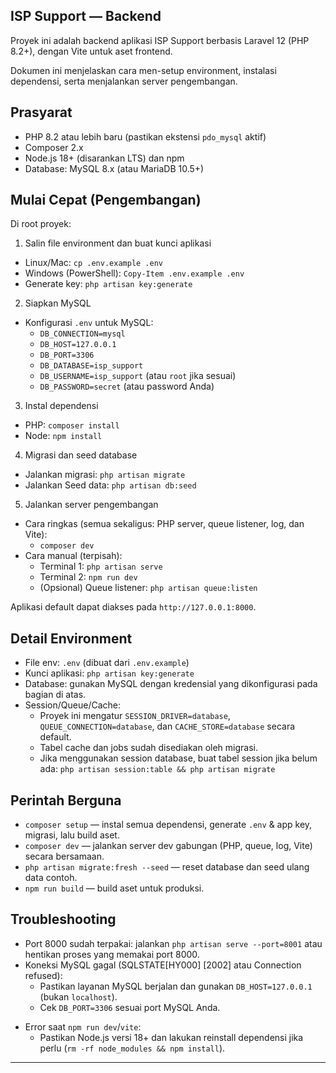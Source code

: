 ## ISP Support — Backend

Proyek ini adalah backend aplikasi ISP Support berbasis Laravel 12 (PHP 8.2+), dengan Vite untuk aset frontend.

Dokumen ini menjelaskan cara men-setup environment, instalasi dependensi, serta menjalankan server pengembangan.

## Prasyarat

- PHP 8.2 atau lebih baru (pastikan ekstensi `pdo_mysql` aktif)
- Composer 2.x
- Node.js 18+ (disarankan LTS) dan npm
- Database: MySQL 8.x (atau MariaDB 10.5+)

## Mulai Cepat (Pengembangan)

Di root proyek:

1) Salin file environment dan buat kunci aplikasi

- Linux/Mac: `cp .env.example .env`
- Windows (PowerShell): `Copy-Item .env.example .env`
- Generate key: `php artisan key:generate`

2) Siapkan MySQL

<!-- - Buat database (dan user opsional) menggunakan CLI MySQL:
  - `mysql -u root -p -e "CREATE DATABASE isp_support CHARACTER SET utf8mb4 COLLATE utf8mb4_unicode_ci;"`
  - (Opsional) Buat user khusus dan beri hak akses:
    - `mysql -u root -p -e "CREATE USER 'isp_support'@'%' IDENTIFIED BY 'secret'; GRANT ALL PRIVILEGES ON isp_support.* TO 'isp_support'@'%'; FLUSH PRIVILEGES;"` -->
- Konfigurasi `.env` untuk MySQL:
  - `DB_CONNECTION=mysql`
  - `DB_HOST=127.0.0.1`
  - `DB_PORT=3306`
  - `DB_DATABASE=isp_support`
  - `DB_USERNAME=isp_support` (atau `root` jika sesuai)
  - `DB_PASSWORD=secret` (atau password Anda)

3) Instal dependensi

- PHP: `composer install`
- Node: `npm install`

4) Migrasi dan seed database

- Jalankan migrasi: `php artisan migrate`
- Jalankan Seed data: `php artisan db:seed`

5) Jalankan server pengembangan

- Cara ringkas (semua sekaligus: PHP server, queue listener, log, dan Vite):
  - `composer dev`
- Cara manual (terpisah):
  - Terminal 1: `php artisan serve`
  - Terminal 2: `npm run dev`
  - (Opsional) Queue listener: `php artisan queue:listen`

Aplikasi default dapat diakses pada `http://127.0.0.1:8000`.

## Detail Environment

- File env: `.env` (dibuat dari `.env.example`)
- Kunci aplikasi: `php artisan key:generate`
- Database: gunakan MySQL dengan kredensial yang dikonfigurasi pada bagian di atas.
- Session/Queue/Cache:
  - Proyek ini mengatur `SESSION_DRIVER=database`, `QUEUE_CONNECTION=database`, dan `CACHE_STORE=database` secara default.
  - Tabel cache dan jobs sudah disediakan oleh migrasi.
  - Jika menggunakan session database, buat tabel session jika belum ada: `php artisan session:table && php artisan migrate`

## Perintah Berguna

- `composer setup` — instal semua dependensi, generate `.env` & app key, migrasi, lalu build aset.
- `composer dev` — jalankan server dev gabungan (PHP, queue, log, Vite) secara bersamaan.
- `php artisan migrate:fresh --seed` — reset database dan seed ulang data contoh.
- `npm run build` — build aset untuk produksi.

## Troubleshooting

- Port 8000 sudah terpakai: jalankan `php artisan serve --port=8001` atau hentikan proses yang memakai port 8000.
- Koneksi MySQL gagal (SQLSTATE[HY000] [2002] atau Connection refused):
  - Pastikan layanan MySQL berjalan dan gunakan `DB_HOST=127.0.0.1` (bukan `localhost`).
  - Cek `DB_PORT=3306` sesuai port MySQL Anda.
<!-- - Access denied untuk user MySQL:
  - Verifikasi `DB_USERNAME`/`DB_PASSWORD` dan pastikan user memiliki hak akses ke database.
  - Coba login manual: `mysql -h 127.0.0.1 -u USER -p` -->
- Error saat `npm run dev`/`vite`:
  - Pastikan Node.js versi 18+ dan lakukan reinstall dependensi jika perlu (`rm -rf node_modules && npm install`).

---


